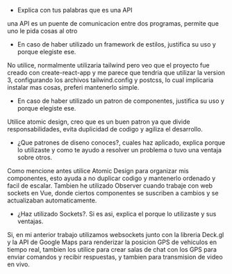 - Explica con tus palabras que es una API

una API es un puente de comunicacion entre dos programas, permite que uno le pida cosas al otro

- En caso de haber utilizado un framework de estilos, justifica su uso y porque elegiste ese.

No utilice, normalmente utilizaria tailwind pero veo que el proyecto fue creado con create-react-app y me parece que tendria que utilizar la version 3, configurando los archivos tailwind.config y postcss, lo cual implicaria instalar mas cosas, preferi mantenerlo simple.

- En caso de haber utilizado un patron de componentes, justifica su uso y porque elegiste ese.

Utilice atomic design, creo que es un buen patron ya que divide responsabilidades, evita duplicidad de codigo y agiliza el desarrollo.

- ¿Que patrones de diseno conoces?, cuales haz aplicado, explica porque lo utilizaste y como te ayudo a resolver un problema o tuvo una ventaja sobre otros.

Como mencione antes utilice Atomic Design para organizar mis componentes, esto ayuda a no duplicar codigo y mantenerlo ordenado y facil de escalar. Tambien he utilizado Observer cuando trabaje con web sockets en Vue, donde ciertos componentes se suscriben a cambios y se actualizaban automaticamente.

- ¿Haz utilizado Sockets?. Si es asi, explica el porque lo utilizaste y sus ventajas.

Si, en mi anterior trabajo utilizamos websockets junto con la libreria Deck.gl y la API de Google Maps para renderizar la posicion GPS de vehiculos en tiempo real, tambien los utilice para crear salas de chat con los GPS para enviar comandos y recibir respuestas, y tambien para transmision de video en vivo.
